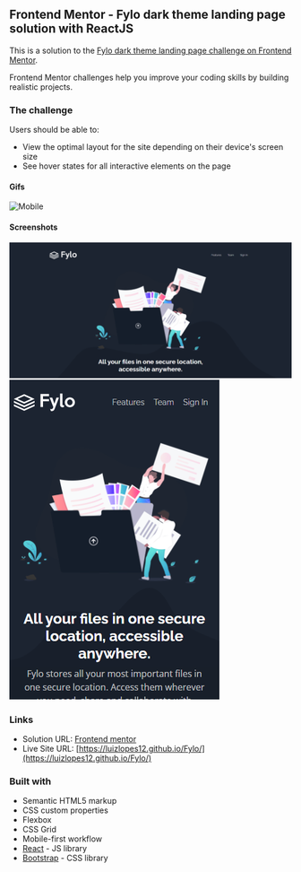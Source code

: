 ## Frontend Mentor - Fylo dark theme landing page solution with ReactJS

This is a solution to the [Fylo dark theme landing page challenge on Frontend Mentor](https://www.frontendmentor.io/challenges/fylo-dark-theme-landing-page-5ca5f2d21e82137ec91a50fd). 

Frontend Mentor challenges help you improve your coding skills by building realistic projects. 

  
### The challenge
Users should be able to:

- View the optimal layout for the site depending on their device's screen size
- See hover states for all interactive elements on the page

#### Gifs

![Mobile](./gif-fylo.gif)

#### Screenshots

![Desktop](./desk-screen2.png)
![Mobile](./mobile-screen2.png)



### Links

- Solution URL: [Frontend mentor](https://www.frontendmentor.io/solutions/responsive-landing-page-with-reactjs-9hQT04F8Z)
- Live Site URL: [https://luizlopes12.github.io/Fylo/](https://luizlopes12.github.io/Fylo/)


### Built with

- Semantic HTML5 markup
- CSS custom properties
- Flexbox
- CSS Grid
- Mobile-first workflow
- [React](https://reactjs.org/) - JS library
- [Bootstrap](https://getbootstrap.com/) - CSS library

